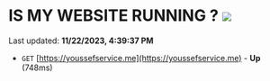 # IS MY WEBSITE RUNNING ? [![](https://img.shields.io/static/v1?label=Sponsor&message=%E2%9D%A4&logo=GitHub&color=%23fe8e86)](https://github.com/sponsors/<username>)

Last updated: **11/22/2023, 4:39:37 PM**

- `GET` [https://youssefservice.me](https://youssefservice.me) - **Up** (748ms)
